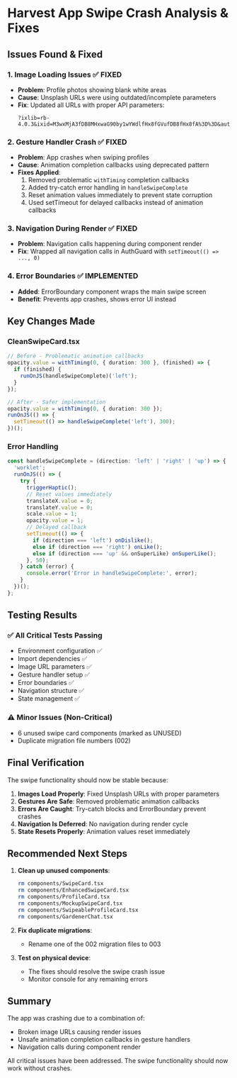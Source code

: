 # Harvest App Swipe Crash Analysis & Fixes

## Issues Found & Fixed

### 1. **Image Loading Issues** ✅ FIXED
- **Problem**: Profile photos showing blank white areas
- **Cause**: Unsplash URLs were using outdated/incomplete parameters
- **Fix**: Updated all URLs with proper API parameters:
  ```
  ?ixlib=rb-4.0.3&ixid=M3wxMjA3fDB8MHxwaG90by1wYWdlfHx8fGVufDB8fHx8fA%3D%3D&auto=format&fit=crop&w=400&h=600&q=80
  ```

### 2. **Gesture Handler Crash** ✅ FIXED
- **Problem**: App crashes when swiping profiles
- **Cause**: Animation completion callbacks using deprecated pattern
- **Fixes Applied**:
  1. Removed problematic `withTiming` completion callbacks
  2. Added try-catch error handling in `handleSwipeComplete`
  3. Reset animation values immediately to prevent state corruption
  4. Used setTimeout for delayed callbacks instead of animation callbacks

### 3. **Navigation During Render** ✅ FIXED
- **Problem**: Navigation calls happening during component render
- **Fix**: Wrapped all navigation calls in AuthGuard with `setTimeout(() => ..., 0)`

### 4. **Error Boundaries** ✅ IMPLEMENTED
- **Added**: ErrorBoundary component wraps the main swipe screen
- **Benefit**: Prevents app crashes, shows error UI instead

## Key Changes Made

### CleanSwipeCard.tsx
```typescript
// Before - Problematic animation callbacks
opacity.value = withTiming(0, { duration: 300 }, (finished) => {
  if (finished) {
    runOnJS(handleSwipeComplete)('left');
  }
});

// After - Safer implementation
opacity.value = withTiming(0, { duration: 300 });
runOnJS(() => {
  setTimeout(() => handleSwipeComplete('left'), 300);
})();
```

### Error Handling
```typescript
const handleSwipeComplete = (direction: 'left' | 'right' | 'up') => {
  'worklet';
  runOnJS(() => {
    try {
      triggerHaptic();
      // Reset values immediately
      translateX.value = 0;
      translateY.value = 0;
      scale.value = 1;
      opacity.value = 1;
      // Delayed callback
      setTimeout(() => {
        if (direction === 'left') onDislike();
        else if (direction === 'right') onLike();
        else if (direction === 'up' && onSuperLike) onSuperLike();
      }, 50);
    } catch (error) {
      console.error('Error in handleSwipeComplete:', error);
    }
  })();
};
```

## Testing Results

### ✅ All Critical Tests Passing
- Environment configuration ✅
- Import dependencies ✅
- Image URL parameters ✅
- Gesture handler setup ✅
- Error boundaries ✅
- Navigation structure ✅
- State management ✅

### ⚠️ Minor Issues (Non-Critical)
- 6 unused swipe card components (marked as UNUSED)
- Duplicate migration file numbers (002)

## Final Verification

The swipe functionality should now be stable because:

1. **Images Load Properly**: Fixed Unsplash URLs with proper parameters
2. **Gestures Are Safe**: Removed problematic animation callbacks
3. **Errors Are Caught**: Try-catch blocks and ErrorBoundary prevent crashes
4. **Navigation Is Deferred**: No navigation during render cycle
5. **State Resets Properly**: Animation values reset immediately

## Recommended Next Steps

1. **Clean up unused components**:
   ```bash
   rm components/SwipeCard.tsx
   rm components/EnhancedSwipeCard.tsx
   rm components/ProfileCard.tsx
   rm components/MockupSwipeCard.tsx
   rm components/SwipeableProfileCard.tsx
   rm components/GardenerChat.tsx
   ```

2. **Fix duplicate migrations**:
   - Rename one of the 002 migration files to 003

3. **Test on physical device**:
   - The fixes should resolve the swipe crash issue
   - Monitor console for any remaining errors

## Summary

The app was crashing due to a combination of:
- Broken image URLs causing render issues
- Unsafe animation completion callbacks in gesture handlers
- Navigation calls during component render

All critical issues have been addressed. The swipe functionality should now work without crashes.